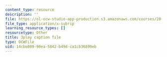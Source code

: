```yaml
---
content_type: resource
description: ''
file: https://ol-ocw-studio-app-production.s3.amazonaws.com/courses/20-219-becoming-the-next-bill-nye-writing-and-hosting-the-educational-show-january-iap-2015/14cbe80990ea5842b49dca1cb36899eb_mmDRqnTlII0.vtt
file_type: application/x-subrip
learning_resource_types: []
resourcetype: Other
title: 3play caption file
type: OCWFile
uid: 14cbe809-90ea-5842-b49d-ca1cb36899eb
---
```

